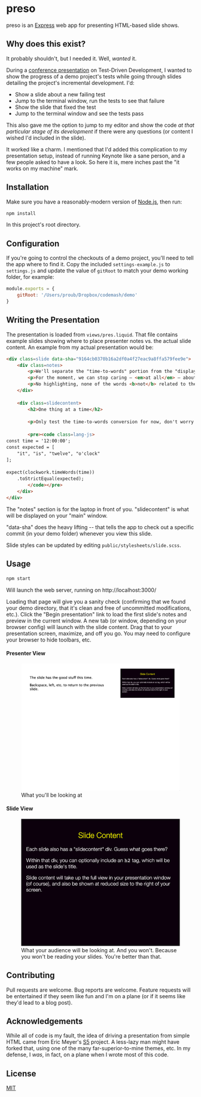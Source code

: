 # preso

preso is an [Express][express] web app for presenting HTML-based slide shows.

## Why does this exist?

It probably shouldn't, but I needed it. Well, _wanted_ it.

During a [conference presentation][cm2020] on Test-Driven Development, I wanted to show the progress of a demo project's tests while going through slides detailing the project's incremental development. I'd:

- Show a slide about a new failing test
- Jump to the terminal window, run the tests to see that failure
- Show the slide that fixed the test
- Jump to the terminal window and see the tests pass

This also gave me the option to jump to my editor and show the code *at that particular stage of its development* if there were any questions (or content I wished I'd included in the slide).

It worked like a charm. I mentioned that I'd added this complication to my presentation setup, instead of running Keynote like a sane person, and a few people asked to have a look. So here it is, mere inches past the "it works on my machine" mark.

## Installation

Make sure you have a reasonably-modern version of [Node.js][node], then run:

```sh
npm install
```

In this project's root directory.

## Configuration

If you're going to control the checkouts of a demo project, you'll need to tell the app where to find it. Copy the included `settings-example.js` to `settings.js` and update the value of `gitRoot` to match your demo working folder, for example:

```js
module.exports = {
    gitRoot: '/Users/proub/Dropbox/codemash/demo'
}
```

## Writing the Presentation

The presentation is loaded from `views/pres.liquid`. That file contains example slides showing where to place presenter notes vs. the actual slide content. An example from my actual presentation would be:

```html
<div class=slide data-sha="9164cb0370b16a2df0a4f27eac9a8ffa579fee9e">
    <div class=notes>
        <p>We'll separate the "time-to-words" portion from the "display the words" portion.</p>
        <p>For the moment, we can stop caring — <em>at all</em> — about the rest.</p>
        <p>No highlighting, none of the words <b>not</b> related to thetime.</p>
    </div>

    <div class=slidecontent>
        <h2>One thing at a time</h2>

        <p>Only test the time-to-words conversion for now, don't worry about the display.</p>

        <pre><code class=lang-js>
const time = '12:00:00';
const expected = [
    "it", "is", "twelve", "o'clock"
];

expect(clockwork.timeWords(time))
    .toStrictEqual(expected);
        </code></pre>
    </div>
</div>
```

The "notes" section is for the laptop in front of you. "slidecontent" is what will be displayed on your "main" window.

"data-sha" does the heavy lifting -- that tells the app to check out a specific commit (in your demo folder) whenever you view this slide.

Slide styles can be updated by editing `public/stylesheets/slide.scss`.

## Usage

```sh
npm start
```

Will launch the web server, running on http://localhost:3000/

Loading that page will give you a sanity check (confirming that we found your demo directory, that it's clean and free of uncommitted modifications, etc.). Click the "Begin presentation" link to load the first slide's notes and preview in the current window. A new tab (or window, depending on your browser config) will launch with the slide content. Drag that to your presentation screen, maximize, and off you go. You may need to configure your browser to hide toolbars, etc.

#### Presenter View

<figure>
    <img src=./i/presenter-view.png alt="Presenter view showing notes to the left, and a preview of the slide to the right">
    <figcaption>What you'll be looking at</figcaption>
</figure>

#### Slide View

<figure>
    <img src=./i/slide-view.png alt="The presentation view, showing just the slide content, full-screen">
    <figcaption>What your audience will be looking at. And you won't. Because you won't be reading your slides. You're better than that.</figcaption>
</figure>

## Contributing
Pull requests are welcome. Bug reports are welcome. Feature requests will be entertained if they seem like fun and I'm on a plane (or if it
seems like they'd lead to a blog post).

## Acknowledgements

While all of code is my fault, the idea of driving a presentation from simple HTML came from Eric Meyer's [S5][s5] project. A less-lazy man might have forked that, using one of the many far-superior-to-mine themes, etc. In my defense, I _was_, in fact, on a plane when I wrote most of this code.

## License
[MIT](https://choosealicense.com/licenses/mit/)

[express]: https://expressjs.com/
[node]: https://nodejs.org/
[cm2020]: https://roub.net/pres/codemash2020/
[s5]: https://meyerweb.com/eric/tools/s5/
